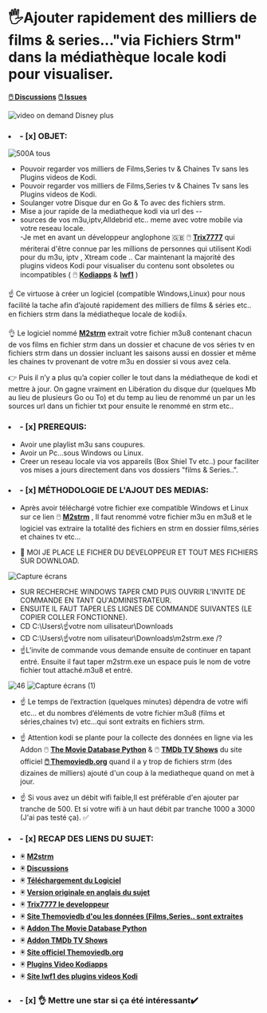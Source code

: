 # 🖐️Ajouter rapidement des milliers de films & series..."via Fichiers Strm" dans la médiathèque locale kodi pour visualiser.

**[🖱️ Discussions](https://github.com/victore447/FilmsSeriesStrmdanskodi/discussions/2)**
**[🖱️ Issues](https://github.com/victore447/FilmsSeriesStrmdanskodi/issues)**


![video on demand Disney plus](https://github.com/victore447/FilmsSeriesStrmdanskodi/assets/48101775/31307ff2-9f60-442d-ac6d-8cc29f239bb1)

### <li>- [x] OBJET: </li>
![500](https://github.com/victore447/FilmsSeriesStrmdanskodi/assets/48101775/716d619c-c2da-4239-9d88-b5af7b9a7b4a)A tous

-  Pouvoir regarder vos milliers de Films,Series tv & Chaines Tv sans les Plugins videos de Kodi.
-  Pouvoir regarder vos milliers de Films,Series tv & Chaines Tv sans les Plugins videos de Kodi. 
-  Soulanger votre Disque dur en Go & To avec des fichiers strm.
-  Mise a jour rapide de la mediatheque kodi via url des -- 
-  sources de vos m3u,iptv,Alldebrid etc.. meme avec votre mobile via votre reseau locale.  
-Je met en avant un développeur anglophone 🇬🇧 🖱️ **[Trix7777](https://github.com/trix7777/m2strm)**
  qui mériterai d'être connue par les millions de personnes qui utilisent Kodi pour du m3u, iptv , Xtream code ..
Car maintenant la majorité des plugins videos Kodi pour visualiser du contenu sont obsoletes ou incompatibles ( 🖱️ **[Kodiapps](https://kodiapps.com/addons-chart)** & **[Iwf1](https://iwf1.com/kodi?page=1&sug=video)** )

☝️ Ce virtuose à créer un logiciel (compatible Windows,Linux) pour nous facilité la tache afin d’ajouté
rapidement des milliers de films & séries etc.. en fichiers strm dans la médiatheque locale de kodi👍.

👌 Le logiciel nommé **[M2strm](https://github.com/trix7777/m2strm#readme)** extrait votre fichier m3u8 contenant chacun de
vos films en fichier strm dans un dossier et chacune de vos séries tv en fichiers strm dans un dossier incluant
les saisons aussi en dossier et même les chaines tv provenant de votre m3u en dossier si vous avez cela.

👉 Puis il n’y a plus qu’a copier coller le tout dans la médiatheque de kodi et mettre à jour.
On gagne vraiment en Libération du disque dur (quelques Mb au lieu de plusieurs Go ou To) et du temp au lieu
de renommé un par un les sources url dans un fichier txt pour ensuite le renommé en strm etc.. </li>

### <li>- [x] PREREQUIS: </li>
- Avoir une playlist m3u sans coupures. 
- Avoir un Pc...sous Windows ou Linux. 
- Creer un reseau locale via vos appareils (Box Shiel Tv etc..) 
  pour faciliter vos mises a jours directement dans vos dossiers "films & Series..".

### <li>- [x] MÉTHODOLOGIE DE L'AJOUT DES MEDIAS: </li>
- Après avoir téléchargé votre fichier exe compatible Windows et Linux sur
ce lien 🖱️ **[M2strm](https://github.com/trix7777/m2strm/releases/download/v3.0.2.3/m2strm.exe)** ,
Il faut renommé votre fichier m3u en m3u8 et le logiciel vas extraire la totalité des fichiers
en strm en dossier films,séries et chaines tv etc…

- 📂 MOI JE PLACE LE FICHER DU DEVELOPPEUR ET TOUT MES FICHIERS SUR DOWNLOAD.

![Capture écrans](https://github.com/victore447/FilmsSeriesStrmdanskodi/assets/48101775/08e9aada-c1bd-4cb1-a854-dad10aec68dc)
- SUR RECHERCHE WINDOWS TAPER CMD PUIS OUVRIR L’INVITE DE COMMANDE EN TANT QU'ADMINISTRATEUR.
- ENSUITE IL FAUT TAPER LES LIGNES DE COMMANDE SUIVANTES (LE COPIER COLLER FONCTIONNE).
- CD C:\Users\☝️votre nom uilisateur\Downloads 
- CD C:\Users\☝️votre nom uilisateur\Downloads\m2strm.exe /?
- ☝L’invite de commande vous demande ensuite de continuer en tapant entré.
Ensuite il faut taper m2strm.exe un espace puis le nom de votre fichier tout attaché.m3u8 et entré.

![46](https://github.com/victore447/FilmsSeriesStrmdanskodi/assets/48101775/caa9e727-800b-4827-a780-9684462ccf19)
![Capture écrans (1)](https://github.com/victore447/FilmsSeriesStrmdanskodi/assets/48101775/4e5a9a50-5857-41f5-8ccc-3b8994ef0eeb)

- ☝️ Le temps de l’extraction (quelques minutes) dépendra de votre wifi etc…
et du nombres d’éléments de votre fichier m3u8 (films et séries,chaines tv)
etc…qui sont extraits en fichiers strm.

- ☝️ Attention kodi se plante pour la collecte des données en ligne via les Addon 🖱️ **[The Movie Database Python](https://github.com/xbmc/metadata.themoviedb.org.python)** & 🖱️ **[TMDb TV Shows](https://github.com/xbmc/metadata.tvshows.themoviedb.org.python)** du site officiel **[🖱️ Themoviedb.org](https://www.themoviedb.org/?language=frlorsque)** quand il a y trop de fichiers strm (des dizaines de milliers) ajouté d'un coup à la mediatheque quand on met à jour.

- ☝️ Si vous avez un débit wifi faible,Il est préférable d'en ajouter par tranche de 500.
Et si votre wifi à un haut débit par tranche 1000 a 3000 (J'ai pas testé ça). ✅ </li>

### <li>- [x] RECAP DES LIENS DU SUJET: </li>
- 🖲️ **[M2strm](https://github.com/trix7777/m2strm#readme)**
- 🖲️ **[Discussions](https://github.com/victore447/FilmsSeriesStrmdanskodi/discussions/2)**
- 🖲️ **[Téléchargement du Logiciel](https://github.com/trix7777/m2strm/releases/download/v3.0.2.3/m2strm.exe)**
- 🖲️ **[Version originale en anglais du sujet](https://github.com/trix7777/m2strm#readme)**
- 🖲️ **[Trix7777 le developpeur](https://github.com/trix7777/m2strm)** 
- 🖲️ **[Site Themoviedb d'ou les données (Films,Series.. sont extraites](https://www.themoviedb.org/?language=frlorsque)**
- 🖲️  **[Addon The Movie Database Python](https://github.com/xbmc/metadata.themoviedb.org.python)**
- 🖲️ **[Addon TMDb TV Shows](https://github.com/xbmc/metadata.tvshows.themoviedb.org.python)**
- 🖲️ **[Site officiel Themoviedb.org](https://www.themoviedb.org/?language=frlorsque)**
- 🖲️ **[Plugins Video Kodiapps](https://kodiapps.com/addons-chart)**
- 🖲️ **[Site Iwf1 des plugins videos Kodi](https://iwf1.com/kodi?page=1&sug=video)**

### <li>- [x] 👌 Mettre une star si ça été intéressant✔️ </li> 

